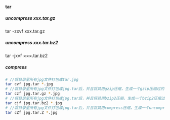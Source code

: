 #### tar

##### uncompress xxx.tar.gz
tar -zxvf xxx.tar.gz

##### uncompress xxx.tar.bz2
tar -jxvf ×××.tar.bz2



##### compress
```bash
# //将目录里所有jpg文件打包成tar.jpg
tar cvf jpg.tar *.jpg 
# //将目录里所有jpg文件打包成jpg.tar后，并且将其用gzip压缩，生成一个gzip压缩过的包，命名为jpg.tar.gz
tar czf jpg.tar.gz *.jpg 
# //将目录里所有jpg文件打包成jpg.tar后，并且将其用bzip2压缩，生成一个bzip2压缩过的包，命名为jpg.tar.bz2 
tar cjf jpg.tar.bz2 *.jpg 
# //将目录里所有jpg文件打包成jpg.tar后，并且将其用compress压缩，生成一个uncompress压缩过的包，命名为jpg.tar.Z
tar cZf jpg.tar.Z *.jpg   
```

